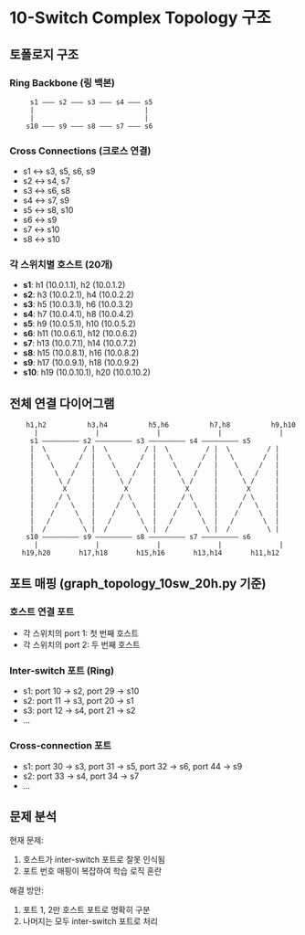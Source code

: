 # 10-Switch Complex Topology 구조

## 토폴로지 구조

### Ring Backbone (링 백본)
```
     s1 ——— s2 ——— s3 ——— s4 ——— s5
     |                           |
     |                           |
    s10 ——— s9 ——— s8 ——— s7 ——— s6
```

### Cross Connections (크로스 연결)
- s1 ↔ s3, s5, s6, s9
- s2 ↔ s4, s7
- s3 ↔ s6, s8
- s4 ↔ s7, s9
- s5 ↔ s8, s10
- s6 ↔ s9
- s7 ↔ s10
- s8 ↔ s10

### 각 스위치별 호스트 (20개)
- **s1**: h1 (10.0.1.1), h2 (10.0.1.2)
- **s2**: h3 (10.0.2.1), h4 (10.0.2.2)
- **s3**: h5 (10.0.3.1), h6 (10.0.3.2)
- **s4**: h7 (10.0.4.1), h8 (10.0.4.2)
- **s5**: h9 (10.0.5.1), h10 (10.0.5.2)
- **s6**: h11 (10.0.6.1), h12 (10.0.6.2)
- **s7**: h13 (10.0.7.1), h14 (10.0.7.2)
- **s8**: h15 (10.0.8.1), h16 (10.0.8.2)
- **s9**: h17 (10.0.9.1), h18 (10.0.9.2)
- **s10**: h19 (10.0.10.1), h20 (10.0.10.2)

## 전체 연결 다이어그램

```
    h1,h2          h3,h4          h5,h6          h7,h8          h9,h10
      |              |              |              |              |
     s1 ————————— s2 ————————— s3 ————————— s4 ————————— s5
     |  \         / |  \         / |  \         / |  \         / |
     |   \       /  |   \       /  |   \       /  |   \       /  |
     |    \     /   |    \     /   |    \     /   |    \     /   |
     |     \   /    |     \   /    |     \   /    |     \   /    |
     |      \ /     |      \ /     |      \ /     |      \ /     |
     |       X      |       X      |       X      |       X      |
     |      / \     |      / \     |      / \     |      / \     |
     |     /   \    |     /   \    |     /   \    |     /   \    |
     |    /     \   |    /     \   |    /     \   |    /     \   |
     |   /       \  |   /       \  |   /       \  |   /       \  |
     |  /         \ |  /         \ |  /         \ |  /         \ |
    s10 ————————— s9 ————————— s8 ————————— s7 ————————— s6
      |              |              |              |              |
   h19,h20       h17,h18       h15,h16       h13,h14       h11,h12
```

## 포트 매핑 (graph_topology_10sw_20h.py 기준)

### 호스트 연결 포트
- 각 스위치의 port 1: 첫 번째 호스트
- 각 스위치의 port 2: 두 번째 호스트

### Inter-switch 포트 (Ring)
- s1: port 10 → s2, port 29 → s10
- s2: port 11 → s3, port 20 → s1
- s3: port 12 → s4, port 21 → s2
- ...

### Cross-connection 포트
- s1: port 30 → s3, port 31 → s5, port 32 → s6, port 44 → s9
- s2: port 33 → s4, port 34 → s7
- ...

## 문제 분석

현재 문제:
1. 호스트가 inter-switch 포트로 잘못 인식됨
2. 포트 번호 매핑이 복잡하여 학습 로직 혼란

해결 방안:
1. 포트 1, 2만 호스트 포트로 명확히 구분
2. 나머지는 모두 inter-switch 포트로 처리